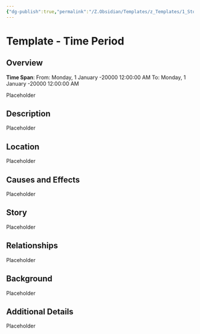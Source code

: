 ```yaml
---
{"dg-publish":true,"permalink":"/Z.Obsidian/Templates/z_Templates/1_Story World Templates/Events/Template - Time Period/"}
---
```


# Template - Time Period
## Overview
**Time Span**: From: Monday, 1 January -20000 12:00:00 AM To: Monday, 1 January -20000 12:00:00 AM

Placeholder

## Description
Placeholder

## Location
Placeholder

## Causes and Effects
Placeholder

## Story
Placeholder

## Relationships
Placeholder

## Background
Placeholder

## Additional Details
Placeholder

